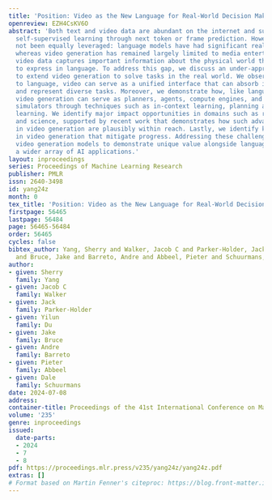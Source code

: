 ```yaml
---
title: 'Position: Video as the New Language for Real-World Decision Making'
openreview: EZH4CsKV6O
abstract: 'Both text and video data are abundant on the internet and support large-scale
  self-supervised learning through next token or frame prediction. However, they have
  not been equally leveraged: language models have had significant real-world impact,
  whereas video generation has remained largely limited to media entertainment. Yet
  video data captures important information about the physical world that is difficult
  to express in language. To address this gap, we discuss an under-appreciated opportunity
  to extend video generation to solve tasks in the real world. We observe how, akin
  to language, video can serve as a unified interface that can absorb internet knowledge
  and represent diverse tasks. Moreover, we demonstrate how, like language models,
  video generation can serve as planners, agents, compute engines, and environment
  simulators through techniques such as in-context learning, planning and reinforcement
  learning. We identify major impact opportunities in domains such as robotics, self-driving,
  and science, supported by recent work that demonstrates how such advanced capabilities
  in video generation are plausibly within reach. Lastly, we identify key challenges
  in video generation that mitigate progress. Addressing these challenges will enable
  video generation models to demonstrate unique value alongside language models in
  a wider array of AI applications.'
layout: inproceedings
series: Proceedings of Machine Learning Research
publisher: PMLR
issn: 2640-3498
id: yang24z
month: 0
tex_title: 'Position: Video as the New Language for Real-World Decision Making'
firstpage: 56465
lastpage: 56484
page: 56465-56484
order: 56465
cycles: false
bibtex_author: Yang, Sherry and Walker, Jacob C and Parker-Holder, Jack and Du, Yilun
  and Bruce, Jake and Barreto, Andre and Abbeel, Pieter and Schuurmans, Dale
author:
- given: Sherry
  family: Yang
- given: Jacob C
  family: Walker
- given: Jack
  family: Parker-Holder
- given: Yilun
  family: Du
- given: Jake
  family: Bruce
- given: Andre
  family: Barreto
- given: Pieter
  family: Abbeel
- given: Dale
  family: Schuurmans
date: 2024-07-08
address:
container-title: Proceedings of the 41st International Conference on Machine Learning
volume: '235'
genre: inproceedings
issued:
  date-parts:
  - 2024
  - 7
  - 8
pdf: https://proceedings.mlr.press/v235/yang24z/yang24z.pdf
extras: []
# Format based on Martin Fenner's citeproc: https://blog.front-matter.io/posts/citeproc-yaml-for-bibliographies/
---
```

